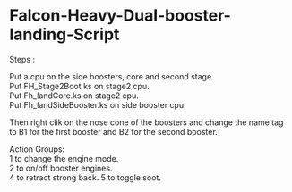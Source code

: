 # Falcon-Heavy-Dual-booster-landing-Script

Steps : 

Put a cpu on the side boosters, core and second stage.  
Put FH_Stage2Boot.ks on stage2 cpu.    
Put Fh_landCore.ks on stage2 cpu.    
Put Fh_landSideBooster.ks on side booster cpu. 

Then right clik on the nose cone of the boosters and change the name tag to B1 for the first booster and B2 for the second booster.

Action Groups:  
1 to change the engine mode.  
2 to on/off booster engines.   
4 to retract strong back.
5 to toggle soot. 


